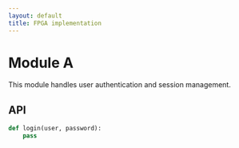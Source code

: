 ```yaml
---
layout: default
title: FPGA implementation
---
```


# Module A

This module handles user authentication and session management.

## API

```python
def login(user, password):
    pass
